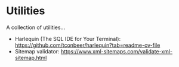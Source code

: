 # Utilities

A collection of utilities...

- Harlequin (The SQL IDE for Your Terminal): https://github.com/tconbeer/harlequin?tab=readme-ov-file
- Sitemap validator: https://www.xml-sitemaps.com/validate-xml-sitemap.html

